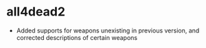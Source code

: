 # all4dead2

- Added supports for weapons unexisting in previous version, and corrected descriptions of certain weapons

